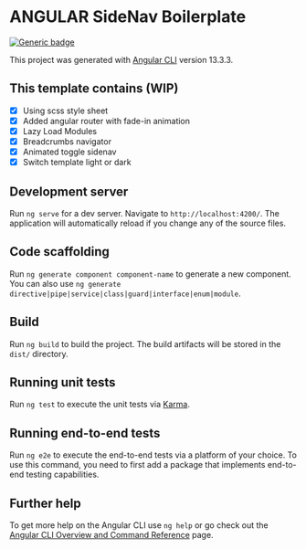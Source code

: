 # ANGULAR SideNav Boilerplate
[![Generic badge](https://img.shields.io/badge/UNDER-CONSTRUCTION-yellow.svg)](https://shields.io/)

This project was generated with [Angular CLI](https://github.com/angular/angular-cli) version 13.3.3.

## This template contains (WIP)

- [x] Using scss style sheet
- [x] Added angular router with fade-in animation
- [x] Lazy Load Modules
- [x] Breadcrumbs navigator
- [x] Animated toggle sidenav
- [x] Switch template light or dark

## Development server

Run `ng serve` for a dev server. Navigate to `http://localhost:4200/`. The application will automatically reload if you change any of the source files.

## Code scaffolding

Run `ng generate component component-name` to generate a new component. You can also use `ng generate directive|pipe|service|class|guard|interface|enum|module`.

## Build

Run `ng build` to build the project. The build artifacts will be stored in the `dist/` directory.

## Running unit tests

Run `ng test` to execute the unit tests via [Karma](https://karma-runner.github.io).

## Running end-to-end tests

Run `ng e2e` to execute the end-to-end tests via a platform of your choice. To use this command, you need to first add a package that implements end-to-end testing capabilities.

## Further help

To get more help on the Angular CLI use `ng help` or go check out the [Angular CLI Overview and Command Reference](https://angular.io/cli) page.
